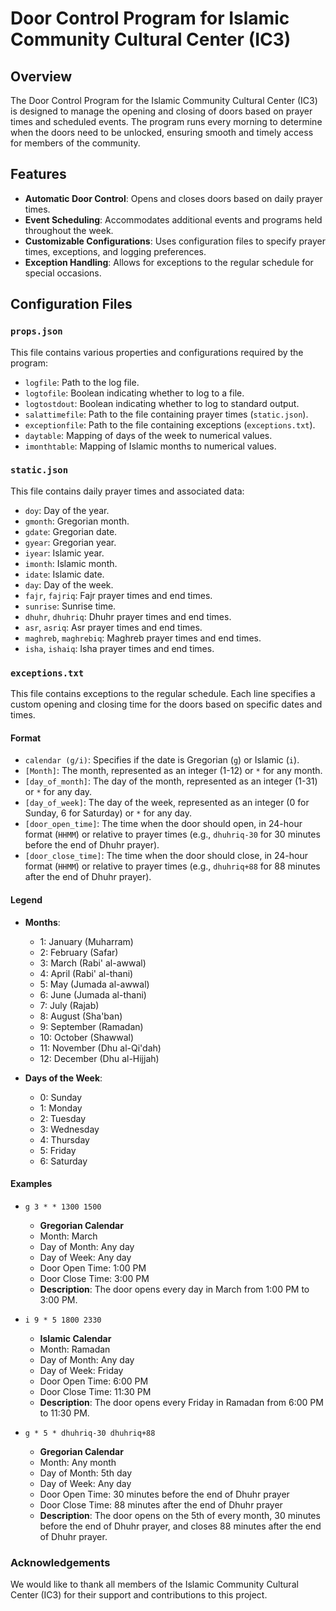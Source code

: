 # Door Control Program for Islamic Community Cultural Center (IC3)

## Overview

The Door Control Program for the Islamic Community Cultural Center (IC3) is designed to manage the opening and closing of doors based on prayer times and scheduled events. The program runs every morning to determine when the doors need to be unlocked, ensuring smooth and timely access for members of the community.

## Features

- **Automatic Door Control**: Opens and closes doors based on daily prayer times.
- **Event Scheduling**: Accommodates additional events and programs held throughout the week.
- **Customizable Configurations**: Uses configuration files to specify prayer times, exceptions, and logging preferences.
- **Exception Handling**: Allows for exceptions to the regular schedule for special occasions.

## Configuration Files

### `props.json`

This file contains various properties and configurations required by the program:

- `logfile`: Path to the log file.
- `logtofile`: Boolean indicating whether to log to a file.
- `logtostdout`: Boolean indicating whether to log to standard output.
- `salattimefile`: Path to the file containing prayer times (`static.json`).
- `exceptionfile`: Path to the file containing exceptions (`exceptions.txt`).
- `daytable`: Mapping of days of the week to numerical values.
- `imonthtable`: Mapping of Islamic months to numerical values.

### `static.json`

This file contains daily prayer times and associated data:

- `doy`: Day of the year.
- `gmonth`: Gregorian month.
- `gdate`: Gregorian date.
- `gyear`: Gregorian year.
- `iyear`: Islamic year.
- `imonth`: Islamic month.
- `idate`: Islamic date.
- `day`: Day of the week.
- `fajr`, `fajriq`: Fajr prayer times and end times.
- `sunrise`: Sunrise time.
- `dhuhr`, `dhuhriq`: Dhuhr prayer times and end times.
- `asr`, `asriq`: Asr prayer times and end times.
- `maghreb`, `maghrebiq`: Maghreb prayer times and end times.
- `isha`, `ishaiq`: Isha prayer times and end times.

### `exceptions.txt`

This file contains exceptions to the regular schedule. Each line specifies a custom opening and closing time for the doors based on specific dates and times.

#### Format

- `calendar (g/i)`: Specifies if the date is Gregorian (`g`) or Islamic (`i`).
- `[Month]`: The month, represented as an integer (1-12) or `*` for any month.
- `[day_of_month]`: The day of the month, represented as an integer (1-31) or `*` for any day.
- `[day_of_week]`: The day of the week, represented as an integer (0 for Sunday, 6 for Saturday) or `*` for any day.
- `[door_open_time]`: The time when the door should open, in 24-hour format (`HHMM`) or relative to prayer times (e.g., `dhuhriq-30` for 30 minutes before the end of Dhuhr prayer).
- `[door_close_time]`: The time when the door should close, in 24-hour format (`HHMM`) or relative to prayer times (e.g., `dhuhriq+88` for 88 minutes after the end of Dhuhr prayer).

#### Legend

- **Months**:
  - 1: January (Muharram)
  - 2: February (Safar)
  - 3: March (Rabi' al-awwal)
  - 4: April (Rabi' al-thani)
  - 5: May (Jumada al-awwal)
  - 6: June (Jumada al-thani)
  - 7: July (Rajab)
  - 8: August (Sha'ban)
  - 9: September (Ramadan)
  - 10: October (Shawwal)
  - 11: November (Dhu al-Qi'dah)
  - 12: December (Dhu al-Hijjah)

- **Days of the Week**:
  - 0: Sunday
  - 1: Monday
  - 2: Tuesday
  - 3: Wednesday
  - 4: Thursday
  - 5: Friday
  - 6: Saturday

#### Examples

- `g 3 * * 1300 1500`
  - **Gregorian Calendar**
  - Month: March
  - Day of Month: Any day
  - Day of Week: Any day
  - Door Open Time: 1:00 PM
  - Door Close Time: 3:00 PM
  - **Description**: The door opens every day in March from 1:00 PM to 3:00 PM.

- `i 9 * 5 1800 2330`
  - **Islamic Calendar**
  - Month: Ramadan
  - Day of Month: Any day
  - Day of Week: Friday
  - Door Open Time: 6:00 PM
  - Door Close Time: 11:30 PM
  - **Description**: The door opens every Friday in Ramadan from 6:00 PM to 11:30 PM.

- `g * 5 * dhuhriq-30 dhuhriq+88`
  - **Gregorian Calendar**
  - Month: Any month
  - Day of Month: 5th day
  - Day of Week: Any day
  - Door Open Time: 30 minutes before the end of Dhuhr prayer
  - Door Close Time: 88 minutes after the end of Dhuhr prayer
  - **Description**: The door opens on the 5th of every month, 30 minutes before the end of Dhuhr prayer, and closes 88 minutes after the end of Dhuhr prayer.

### Acknowledgements
We would like to thank all members of the Islamic Community Cultural Center (IC3) for their support and contributions to this project.
